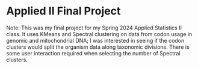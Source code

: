 # Applied II Final Project
Note: This was my final project for my Spring 2024 Applied Statistics II class. It uses KMeans and Spectral clustering on data from codon usage in genomic and mitochondrial DNA; I was interested in seeing if the codon clusters would split the organism data along taxonomic divisions. There is some user interaction required when selecting the number of Spectral clusters.  
